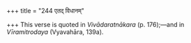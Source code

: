 +++
title = "244 एतद् विधानम्"

+++
This verse is quoted in *Vivādaratnākara* (p. 176);—and in
*Vīramitrodaya* (Vyavahāra, 139a).
